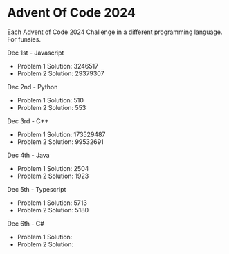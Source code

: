 # Advent Of Code 2024
Each Advent of Code 2024 Challenge in a different programming language. For funsies.

Dec 1st - Javascript
- Problem 1 Solution: 3246517
- Problem 2 Solution: 29379307

Dec 2nd - Python
- Problem 1 Solution: 510
- Problem 2 Solution: 553

Dec 3rd - C++
- Problem 1 Solution: 173529487
- Problem 2 Solution: 99532691

Dec 4th - Java
- Problem 1 Solution: 2504
- Problem 2 Solution: 1923

Dec 5th - Typescript
- Problem 1 Solution: 5713
- Problem 2 Solution: 5180

Dec 6th - C#
- Problem 1 Solution: 
- Problem 2 Solution: 
